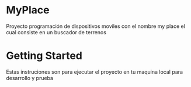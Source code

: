 # MyPlace
Proyecto programación de dispositivos moviles con el nombre my place el cual consiste en un buscador de terrenos

# Getting Started
Estas instruciones son para ejecutar el proyecto en tu maquina local para desarrollo y prueba
